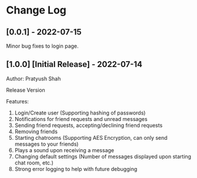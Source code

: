 
# Change Log

## [0.0.1] - 2022-07-15

Minor bug fixes to login page.

## [1.0.0] [Initial Release] - 2022-07-14

Author: Pratyush Shah

Release Version

Features:

1. Login/Create user (Supporting hashing of passwords)
1. Notifications for friend requests and unread messages
1. Sending friend requests, accepting/declining friend requests
1. Removing friends
1. Starting chatrooms (Supporting AES Encryption, can only send messages to your friends)
1. Plays a sound upon receiving a message
1. Changing default settings (Number of messages displayed upon starting chat room, etc.)
1. Strong error logging to help with future debugging
